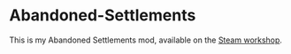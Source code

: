# Abandoned-Settlements

This is my Abandoned Settlements mod, available on the [Steam workshop](https://steamcommunity.com/sharedfiles/filedetails/?id=2310821218).

